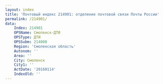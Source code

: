 ```yaml
---
layout: index
title: 'Почтовый индекс 214901: отделение почтовой связи Почты России'
permalink: /214901/
data:
    Index: 214901
    OPSName: Смоленск-ДТИ
    OPSType: ДТИ
    OPSSubm: 214000
    Region: 'Смоленская область'
    Autonom: ''
    Area: ''
    City: Смоленск
    City1: ''
    ActDate: '20160114'
    IndexOld: ''
---
```

